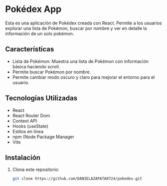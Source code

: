 # Pokédex App

Esta es una aplicación de Pokédex creada con React. Permite a los usuarios explorar una lista de Pokémon, buscar por nombre y ver en detalle la información de un solo pokémon.

## Características

- Lista de Pokémon: Muestra una lista de Pokémon con información básica haciendo scroll.
- Permite buscar Pokémon por nombre.
- Permite cambiar modo oscuro y claro para mejorar el entorno para el usuario.

## Tecnologías Utilizadas

- React
- React Router Dom
- Context API
- Hooks (useState)
- Estilos en línea
- npm (Node Package Manager
- Vite

## Instalación

1. Clona este repositorio:

   ```bash
   git clone https://github.com/DANIELAZAPATA0724/pokedex.git
